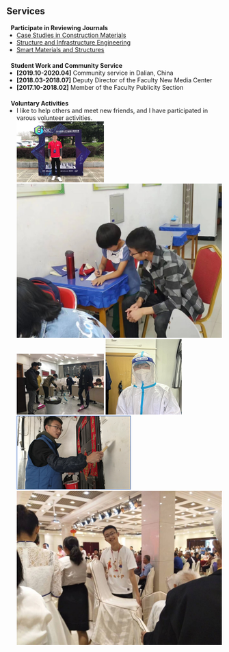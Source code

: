 ## Services
<!-- 
<h4 style="margin:0 10px 0;">Conference Reviewers</h4>

<ul style="margin:0 0 5px;">
  <li><a href="http://cvpr2023.thecvf.com/"><autocolor>IEEE/CVF Conference on Computer Vision and Pattern Recognition (CVPR) 2021-2023</autocolor></a></li>
  <li><a href="http://iccv2021.thecvf.com/"><autocolor>IEEE/CVF International Conference on Computer Vision (ICCV) 2021</autocolor></a></li>
  <li><a href="https://eccv2022.ecva.net/"><autocolor>European Conference on Computer Vision (ECCV) 2022</autocolor></a></li>
</ul> -->

<h4 style="margin:0 10px 0;">Participate in Reviewing Journals</h4>

<ul style="margin:0 0 20px;">
  <li><a href="https://www.sciencedirect.com/journal/case-studies-in-construction-materials" target="_blank"> Case Studies in Construction Materials </a></li>
  <li><a href="https://www.tandfonline.com/journals/nsie20" target="_blank"> Structure and Infrastructure Engineering </a></li>
  <li><a href="https://iopscience.iop.org/journal/0964-1726" target="_blank"> Smart Materials and Structures </a></li>
</ul>

<h4 style="margin:0 10px 0;">Student Work and Community Service</h4>

<ul style="margin:0 0 20px;">
  <li><strong>[2019.10-2020.04]</strong> Community service in Dalian, China</li> 
  <li><strong>[2018.03-2018.07]</strong> Deputy Director of the Faculty New Media Center</li>
  <li><strong>[2017.10-2018.02]</strong> Member of the Faculty Publicity Section</li>
  <!-- <li><strong>[2021-2022]</strong> Chair of the <a href="https://nyu-medicine-cssa.github.io" target="_blank"> Chinese Student and Scholar Association (CSSA)</a> at Grossman School of Medicine, New York University</li> -->
</ul>

<h4 style="margin:0 10px 0;">Voluntary Activities</h4>

<ul style="margin:0 0 20px;">
  <li>I like to help others and meet new friends, and I have participated in varous volunteer activities.</li>
  <!-- <li> -->
  <div class="pub-row">
    <!-- <div class="col-sm-3 abbr" style="position: relative;padding-right: 15px;padding-left: 15px;"> -->
    <div>
      <!-- <img src="assets/img/UHPC_cover.jpg" class="teaser img-fluid z-depth-1"> -->
      <img src="assets/img/service/志愿1.png" alt="0">
      <!-- <abbr class="badge">UHPC</abbr> -->
    <!-- </div>
    <div> -->
      <img src="assets/img/service/志愿2.jpg" alt="1">
      <!-- <abbr class="badge">UHPC</abbr> -->
    </div> 
    <div>
      <img src="assets/img/service/志愿3.png" alt="2">
      <!-- <abbr class="badge">UHPC</abbr> -->
    <!-- </div>
    <div> -->
      <img src="assets/img/service/志愿4.png" alt="3">
      <!-- <abbr class="badge">UHPC</abbr> -->
    </div> 
    <div>
      <img src="assets/img/service/志愿5.png" alt="4">
      <!-- <abbr class="badge">UHPC</abbr> -->
    <!-- </div>
    <div> -->
      <img src="assets/img/service/志愿6.jpg" alt="5">
      <!-- <abbr class="badge">UHPC</abbr> -->
    </div>    
  </div>
  <!-- </li> -->

</ul>


